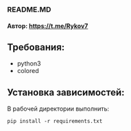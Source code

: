 ### README.MD
#### Автор: https://t.me/Rykov7

## Требования:
+ python3
+ colored

## Установка зависимостей:
В рабочей директории выполнить:

```pip install -r requirements.txt```
